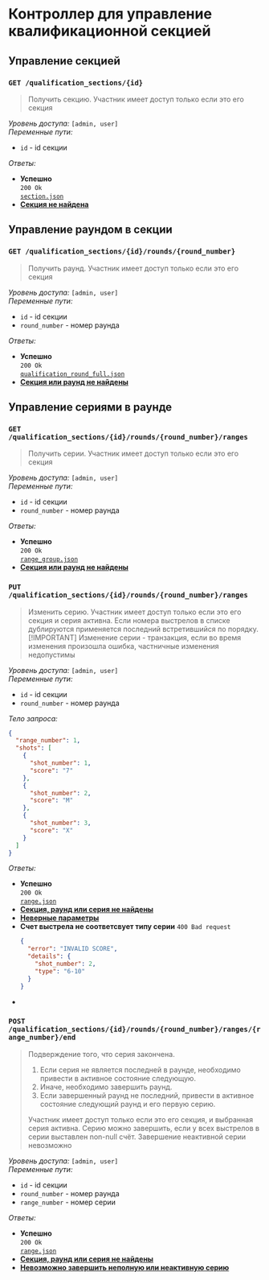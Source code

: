 # Контроллер для управление квалификационной секцией

## Управление секцией

### `GET /qualification_sections/{id}`

> Получить секцию. Участник имеет доступ только если это его секция

_Уровень доступа:_ `[admin, user]`\
_Переменные пути:_

- `id` - id секции

_Ответы:_

- **Успешно**\
  `200 Ok`\
  [`section.json`](../models/section.md)
- [**Секция не найдена**](../policies/user_errors.md/#не-найдено)

## Управление раундом в секции

### `GET /qualification_sections/{id}/rounds/{round_number}`

> Получить раунд. Участник имеет доступ только если это его секция

_Уровень доступа:_ `[admin, user]`\
_Переменные пути:_

- `id` - id секции
- `round_number` - номер раунда

_Ответы:_

- **Успешно**\
  `200 Ok`\
  [`qualification_round_full.json`](../models/qualification_round.md#full)
- [**Секция или раунд не найдены**](../policies/user_errors.md/#не-найдено)

## Управление сериями в раунде

### `GET /qualification_sections/{id}/rounds/{round_number}/ranges`

> Получить серии. Участник имеет доступ только если это его секция

_Уровень доступа:_ `[admin, user]`\
_Переменные пути:_

- `id` - id секции
- `round_number` - номер раунда

_Ответы:_

- **Успешно**\
  `200 Ok`\
  [`range_group.json`](../models/range_group.md)
- [**Секция или раунд не найдены**](../policies/user_errors.md/#не-найдено)

### `PUT /qualification_sections/{id}/rounds/{round_number}/ranges`

> Изменить серию. Участник имеет доступ только если это его секция и серия активна. Если номера выстрелов в списке дублируются применяется последний встретившийся по порядку.
> [!IMPORTANT]
> Изменение серии - транзакция, если во время изменения произошла ошибка, частничные изменения недопустимы

_Уровень доступа:_ `[admin, user]`\
_Переменные пути:_

- `id` - id секции
- `round_number` - номер раунда

_Тело запроса:_

```json
{
  "range_number": 1,
  "shots": [
    {
      "shot_number": 1,
      "score": "7"
    },
    {
      "shot_number": 2,
      "score": "M"
    },
    {
      "shot_number": 3,
      "score": "X"
    }
  ]
}
```

_Ответы:_

- **Успешно**\
  `200 Ok`\
  [`range.json`](../models/range.md)
- [**Секция, раунд или серия не найдены**](../policies/user_errors.md/#не-найдено)
- [**Неверные параметры**](../policies/user_errors.md#неверные-параметры)
- **Счет выстрела не соответсвует типу серии**
  `400 Bad request`
  ```json
  {
    "error": "INVALID SCORE",
    "details": {
      "shot_number": 2,
      "type": "6-10"
    }
  }
  ```
- [](../policies/user_errors.md#невозможно-выполнить-действие)

### `POST /qualification_sections/{id}/rounds/{round_number}/ranges/{range_number}/end`

> Подверждение того, что серия закончена.
>
> 1. Если серия не является последней в раунде, необходимо привести в активное состояние следующую.
> 2. Иначе, необходимо завершить раунд.
> 3. Если завершенный раунд не последний, привести в активное состояние следующий раунд и его первую серию.
>
> Участник имеет доступ только если это его секция, и выбранная серия активна.
> Серию можно завершить, если у всех выстрелов в серии выставлен non-null счёт.
> Завершение неактивной серии невозможно

_Уровень доступа:_ `[admin, user]`\
_Переменные пути:_

- `id` - id секции
- `round_number` - номер раунда
- `range_number` - номер серии

_Ответы:_

- **Успешно**\
  `200 Ok`\
  [`range.json`](../models/range.md)
- [**Секция, раунд или серия не найдены**](../policies/user_errors.md/#не-найдено)
- [**Невозможно завершить неполную или неактивную серию**](../policies/user_errors.md#невозможно-выполнить-действие)
